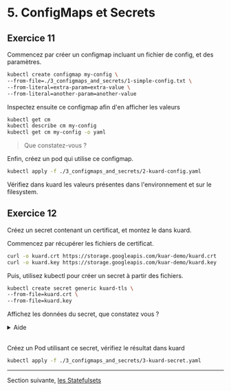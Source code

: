# 5. ConfigMaps et Secrets

## Exercice 11

Commencez par créer un configmap incluant un fichier de config, et des paramètres.

```bash
kubectl create configmap my-config \
--from-file=./3_configmaps_and_secrets/1-simple-config.txt \
--from-literal=extra-param=extra-value \
--from-literal=another-param=another-value
```

Inspectez ensuite ce configmap afin d'en afficher les valeurs

```bash
kubectl get cm
kubectl describe cm my-config
kubectl get cm my-config -o yaml
```

> Que constatez-vous ?

Enfin, créez un pod qui utilise ce configmap.

```bash
kubectl apply -f ./3_configmaps_and_secrets/2-kuard-config.yaml
```

Vérifiez dans kuard les valeurs présentes dans l'environnement et sur le filesystem.

## Exercice 12

Créez un secret contenant un certificat, et montez le dans kuard.

Commencez par récupérer les fichiers de certificat.

```bash
curl -o kuard.crt https://storage.googleapis.com/kuar-demo/kuard.crt
curl -o kuard.key https://storage.googleapis.com/kuar-demo/kuard.key
```

Puis, utilisez kubectl pour créer un secret à partir des fichiers.

```bash
kubectl create secret generic kuard-tls \
--from-file=kuard.crt \
--from-file=kuard.key
```

Affichez les données du secret, que constatez vous ?

<details>
<summary>Aide</summary>

```bash
kubectl get secret
kubectl describe secret
```

</details><br>

Créez un Pod utilisant ce secret, vérifiez le résultat dans kuard

```bash
kubectl apply -f ./3_configmaps_and_secrets/3-kuard-secret.yaml
```

---

Section suivante, [les Statefulsets](6_statefulsets.md)
